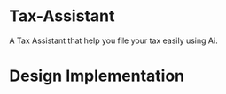 # Tax-Assistant
A Tax Assistant that help you file your tax easily using Ai.

# Design Implementation
